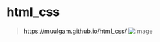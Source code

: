 # html_css
> https://muulgam.github.io/html_css/
![image](https://user-images.githubusercontent.com/106004560/215782952-3f288202-8865-4e45-9677-e184829bb6d1.png)
